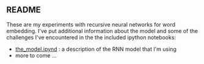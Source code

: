 ## README

These are my experiments with recursive neural networks for word embedding. I've put additional information about the model and some of the challenges I've encountered in the the included ipython notebooks:

- [the_model.ipynd](https://github.com/troywinfree/rnn_word_embeddings/blob/master/docs/the_model.ipynb) : a description of the RNN model that I'm using
- more to come ...
